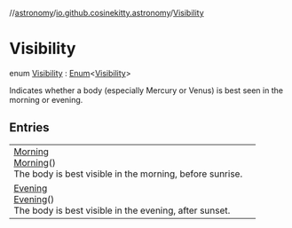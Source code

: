 //[astronomy](../../../index.md)/[io.github.cosinekitty.astronomy](../index.md)/[Visibility](index.md)

# Visibility

enum [Visibility](index.md) : [Enum](https://kotlinlang.org/api/latest/jvm/stdlib/kotlin/-enum/index.html)&lt;[Visibility](index.md)&gt; 

Indicates whether a body (especially Mercury or Venus) is best seen in the morning or evening.

## Entries

| | |
|---|---|
| [Morning](-morning/index.md)<br>[Morning](-morning/index.md)()<br>The body is best visible in the morning, before sunrise. |
| [Evening](-evening/index.md)<br>[Evening](-evening/index.md)()<br>The body is best visible in the evening, after sunset. |

